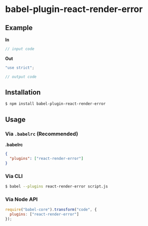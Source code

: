 # babel-plugin-react-render-error



## Example

**In**

```js
// input code
```

**Out**

```js
"use strict";

// output code
```

## Installation

```sh
$ npm install babel-plugin-react-render-error
```

## Usage

### Via `.babelrc` (Recommended)

**.babelrc**

```json
{
  "plugins": ["react-render-error"]
}
```

### Via CLI

```sh
$ babel --plugins react-render-error script.js
```

### Via Node API

```javascript
require("babel-core").transform("code", {
  plugins: ["react-render-error"]
});
```

